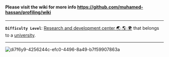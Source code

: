 #### Please visit the wiki for more info https://github.com/muhamed-hassan/profiling/wiki

***

**`Difficulty Level`**: [Research and development center 🌏 🌎 🌍](https://en.wikipedia.org/wiki/Research_and_development) that belongs to a [university](https://en.wikipedia.org/wiki/University).

***

![di7f6y9-4256244c-efc0-4496-8a49-b7f59907863a](https://github.com/user-attachments/assets/012c1bf9-a1d1-4710-9d46-c245ccfa0202)
